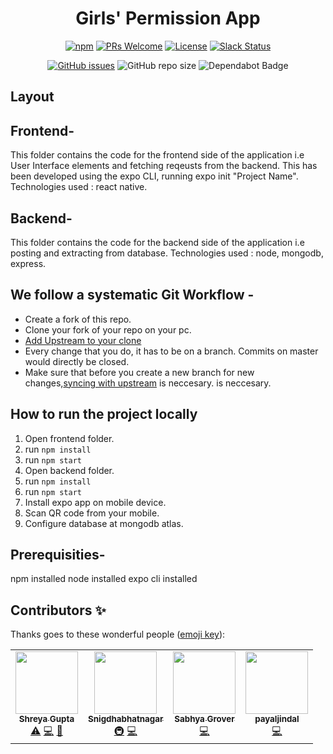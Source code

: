 <div align="center">

# **Girls' Permission App**

[![npm](https://img.shields.io/npm/v/npm.svg?style=flat-square)](https://www.npmjs.com/package/npm) [![PRs Welcome](https://img.shields.io/badge/PRs-welcome-brightgreen.svg?style=flat-square)](http://makeapullrequest.com) [![License](https://img.shields.io/github/license/developer-student-club-thapar/PermissionApp)](https://github.com/developer-student-club-thapar/PermissionApp/blob/master/LICENSE) [![Slack Status](https://img.shields.io/badge/slack-chat-purple.svg?logo=slack)](https://dscthapar-gspatiala.slack.com/join/shared_invite/enQtNzU2MzA2MjcxNzkyLTkwNDRiNWMzYjUzYjNjYjM0M2JhMDgwOTI3MGQwYWU1NzNlNGMxZGVhNzk0MGZiYTI5YzgwZDhiMTk1MjE4M2M)

[![GitHub issues](https://img.shields.io/github/issues/developer-student-club-thapar/PermissionApp?logo=github)](https://github.com/developer-student-club-thapar/PermissionApp/issues)
![GitHub repo size](https://img.shields.io/github/repo-size/developer-student-club-thapar/PermissionApp)
<a> <img src="https://badgen.net/dependabot/thepracticaldev/dev.to?icon=dependabot" alt="Dependabot Badge"></a>

</div>

## **Layout**

## Frontend-

This folder contains the code for the frontend side of the application i.e User Interface elements and fetching reqeusts from the backend.
This has been developed using the expo CLI, running expo init "Project Name".
Technologies used : react native.

## Backend-

This folder contains the code for the backend side of the application  i.e posting and extracting from database.   Technologies used : node, mongodb, express.

## We follow a systematic Git Workflow -

- Create a fork of this repo.
- Clone your fork of your repo on your pc.
- [Add Upstream to your clone](https://help.github.com/en/github/collaborating-with-issues-and-pull-requests/configuring-a-remote-for-a-fork)
- Every change that you do, it has to be on a branch. Commits on master would directly be closed.
- Make sure that before you create a new branch for new changes,[syncing with upstream](https://help.github.com/en/github/collaborating-with-issues-and-pull-requests/syncing-a-fork) is neccesary. is neccesary.

## How to run the project locally

1. Open frontend folder.
2. run ```npm install```
3. run ```npm start```
4. Open backend folder.
5. run ```npm install```
6. run ```npm start```
7. Install expo app on mobile device.
8. Scan QR code from your mobile.
9. Configure database at mongodb atlas.

## Prerequisities-

npm installed
node installed
expo cli installed

## Contributors ✨

Thanks goes to these wonderful people ([emoji key](https://allcontributors.org/docs/en/emoji-key)):

<!-- ALL-CONTRIBUTORS-LIST:START - Do not remove or modify this section -->
<!-- prettier-ignore-start -->
<!-- markdownlint-disable -->
<table>
  <tr>
    <td align="center"><a href="http://shreyagupta30.github.io"><img src="https://avatars1.githubusercontent.com/u/33135343?v=4" width="100px;" alt=""/><br /><sub><b>Shreya Gupta</b></sub></a><br /><a href="https://github.com/developer-student-club-thapar/PermissionApp/commits?author=shreyagupta30" title="Tests">⚠️</a> <a href="https://github.com/developer-student-club-thapar/PermissionApp/commits?author=shreyagupta30" title="Code">💻</a> <a href="#maintenance-shreyagupta30" title="Maintenance">🚧</a></td>
    <td align="center"><a href="https://www.linkedin.com/in/snigdha-bhatnagar-4ba860159/"><img src="https://avatars1.githubusercontent.com/u/35984472?v=4" width="100px;" alt=""/><br /><sub><b>Snigdhabhatnagar</b></sub></a><br /><a href="#infra-Snigdhabhatnagar" title="Infrastructure (Hosting, Build-Tools, etc)">🚇</a> <a href="https://github.com/developer-student-club-thapar/PermissionApp/commits?author=Snigdhabhatnagar" title="Code">💻</a></td>
    <td align="center"><a href="https://github.com/SabhyaGrover"><img src="https://avatars1.githubusercontent.com/u/43875565?v=4" width="100px;" alt=""/><br /><sub><b>Sabhya Grover</b></sub></a><br /><a href="https://github.com/developer-student-club-thapar/PermissionApp/commits?author=SabhyaGrover" title="Code">💻</a></td>
    <td align="center"><a href="https://github.com/payaljindal"><img src="https://avatars1.githubusercontent.com/u/44068500?v=4" width="100px;" alt=""/><br /><sub><b>payaljindal</b></sub></a><br /><a href="https://github.com/developer-student-club-thapar/PermissionApp/commits?author=payaljindal" title="Code">💻</a></td>
  </tr>
</table>

<!-- markdownlint-enable -->
<!-- prettier-ignore-end -->
<!-- ALL-CONTRIBUTORS-LIST:END -->
